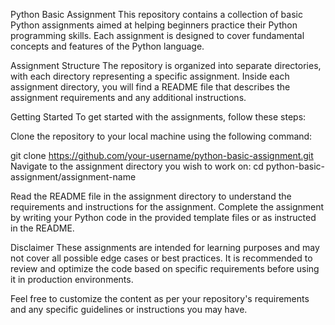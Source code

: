 Python Basic Assignment
This repository contains a collection of basic Python assignments aimed at helping beginners practice their Python programming skills. Each assignment is designed to cover fundamental concepts and features of the Python language.

Assignment Structure
The repository is organized into separate directories, with each directory representing a specific assignment. Inside each assignment directory, you will find a README file that describes the assignment requirements and any additional instructions.

Getting Started
To get started with the assignments, follow these steps:

Clone the repository to your local machine using the following command:

git clone https://github.com/your-username/python-basic-assignment.git
Navigate to the assignment directory you wish to work on:
cd python-basic-assignment/assignment-name

Read the README file in the assignment directory to understand the requirements and instructions for the assignment.
Complete the assignment by writing your Python code in the provided template files or as instructed in the README.

Disclaimer
These assignments are intended for learning purposes and may not cover all possible edge cases or best practices. It is recommended to review and optimize the code based on specific requirements before using it in production environments.

Feel free to customize the content as per your repository's requirements and any specific guidelines or instructions you may have.
